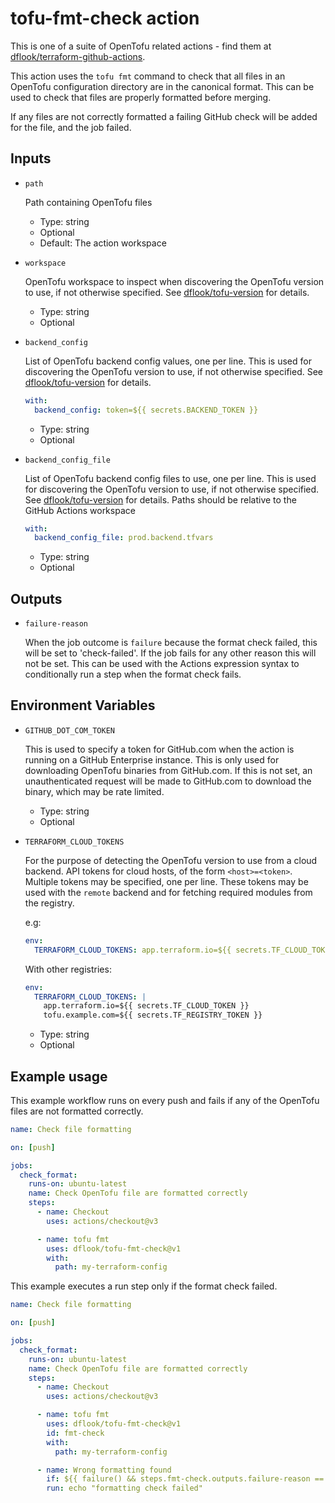 # tofu-fmt-check action

This is one of a suite of OpenTofu related actions - find them at [dflook/terraform-github-actions](https://github.com/dflook/terraform-github-actions).

This action uses the `tofu fmt` command to check that all files in an OpenTofu configuration directory are in the canonical format.
This can be used to check that files are properly formatted before merging.

If any files are not correctly formatted a failing GitHub check will be added for the file, and the job failed.

## Inputs

* `path`

  Path containing OpenTofu files

  - Type: string
  - Optional
  - Default: The action workspace

* `workspace`

  OpenTofu workspace to inspect when discovering the OpenTofu version to use, if not otherwise specified. 
  See [dflook/tofu-version](https://github.com/dflook/terraform-github-actions/tree/main/tofu-version#tofu-version-action) for details.

  - Type: string
  - Optional

* `backend_config`

  List of OpenTofu backend config values, one per line. This is used for discovering the OpenTofu version to use, if not otherwise specified. 
  See [dflook/tofu-version](https://github.com/dflook/terraform-github-actions/tree/main/tofu-version#tofu-version-action) for details.

  ```yaml
  with:
    backend_config: token=${{ secrets.BACKEND_TOKEN }}
  ```

  - Type: string
  - Optional

* `backend_config_file`

  List of OpenTofu backend config files to use, one per line. This is used for discovering the OpenTofu version to use, if not otherwise specified. 
  See [dflook/tofu-version](https://github.com/dflook/terraform-github-actions/tree/main/tofu-version#tofu-version-action) for details.
  Paths should be relative to the GitHub Actions workspace

  ```yaml
  with:
    backend_config_file: prod.backend.tfvars
  ```

  - Type: string
  - Optional

## Outputs

* `failure-reason`

  When the job outcome is `failure` because the format check failed, this will be set to 'check-failed'.
  If the job fails for any other reason this will not be set.
  This can be used with the Actions expression syntax to conditionally run a step when the format check fails.

## Environment Variables

* `GITHUB_DOT_COM_TOKEN`

  This is used to specify a token for GitHub.com when the action is running on a GitHub Enterprise instance.
  This is only used for downloading OpenTofu binaries from GitHub.com.
  If this is not set, an unauthenticated request will be made to GitHub.com to download the binary, which may be rate limited.

  - Type: string
  - Optional

* `TERRAFORM_CLOUD_TOKENS`

  For the purpose of detecting the OpenTofu version to use from a cloud backend.
  API tokens for cloud hosts, of the form `<host>=<token>`. Multiple tokens may be specified, one per line.
  These tokens may be used with the `remote` backend and for fetching required modules from the registry.

  e.g:
  ```yaml
  env:
    TERRAFORM_CLOUD_TOKENS: app.terraform.io=${{ secrets.TF_CLOUD_TOKEN }}
  ```

  With other registries:
  ```yaml
  env:
    TERRAFORM_CLOUD_TOKENS: |
      app.terraform.io=${{ secrets.TF_CLOUD_TOKEN }}
      tofu.example.com=${{ secrets.TF_REGISTRY_TOKEN }}
  ```

  - Type: string
  - Optional

## Example usage

This example workflow runs on every push and fails if any of the
OpenTofu files are not formatted correctly.

```yaml
name: Check file formatting

on: [push]

jobs:
  check_format:
    runs-on: ubuntu-latest
    name: Check OpenTofu file are formatted correctly
    steps:
      - name: Checkout
        uses: actions/checkout@v3

      - name: tofu fmt
        uses: dflook/tofu-fmt-check@v1
        with:
          path: my-terraform-config
```

This example executes a run step only if the format check failed.

```yaml
name: Check file formatting

on: [push]

jobs:
  check_format:
    runs-on: ubuntu-latest
    name: Check OpenTofu file are formatted correctly
    steps:
      - name: Checkout
        uses: actions/checkout@v3

      - name: tofu fmt
        uses: dflook/tofu-fmt-check@v1
        id: fmt-check
        with:
          path: my-terraform-config

      - name: Wrong formatting found
        if: ${{ failure() && steps.fmt-check.outputs.failure-reason == 'check-failed' }}
        run: echo "formatting check failed"
```
